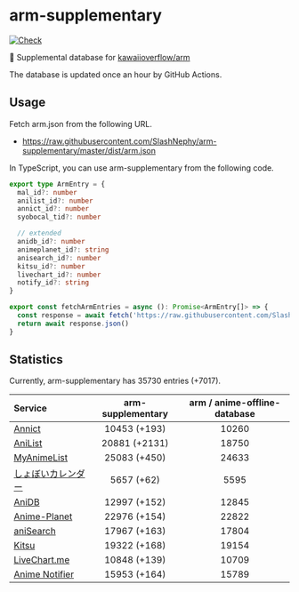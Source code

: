 # arm-supplementary

[![Check](https://github.com/SlashNephy/arm-supplementary/actions/workflows/check-node.yml/badge.svg)](https://github.com/SlashNephy/arm-supplementary/actions/workflows/check-node.yml)

💊 Supplemental database for [kawaiioverflow/arm](https://github.com/kawaiioverflow/arm)

The database is updated once an hour by GitHub Actions.

## Usage

Fetch arm.json from the following URL.

- https://raw.githubusercontent.com/SlashNephy/arm-supplementary/master/dist/arm.json

In TypeScript, you can use arm-supplementary from the following code.

```TypeScript
export type ArmEntry = {
  mal_id?: number
  anilist_id?: number
  annict_id?: number
  syobocal_tid?: number

  // extended
  anidb_id?: number
  animeplanet_id?: string
  anisearch_id?: number
  kitsu_id?: number
  livechart_id?: number
  notify_id?: string
}

export const fetchArmEntries = async (): Promise<ArmEntry[]> => {
  const response = await fetch('https://raw.githubusercontent.com/SlashNephy/arm-supplementary/master/dist/arm.json')
  return await response.json()
}
```

## Statistics

Currently, arm-supplementary has 35730 entries (+7017).

| Service                                     | arm-supplementary | arm / anime-offline-database |
| :------------------------------------------ | :---------------: | :--------------------------: |
| [Annict](https://annict.com)                |   10453 (+193)    |            10260             |
| [AniList](https://anilist.co)               |   20881 (+2131)   |            18750             |
| [MyAnimeList](https://myanimelist.net)      |   25083 (+450)    |            24633             |
| [しょぼいカレンダー](https://cal.syoboi.jp) |    5657 (+62)     |             5595             |
| [AniDB](https://anidb.net)                  |   12997 (+152)    |            12845             |
| [Anime-Planet](https://anime-planet.com)    |   22976 (+154)    |            22822             |
| [aniSearch](https://anisearch.com)          |   17967 (+163)    |            17804             |
| [Kitsu](https://kitsu.io)                   |   19322 (+168)    |            19154             |
| [LiveChart.me](https://livechart.me)        |   10848 (+139)    |            10709             |
| [Anime Notifier](https://notify.moe)        |   15953 (+164)    |            15789             |
